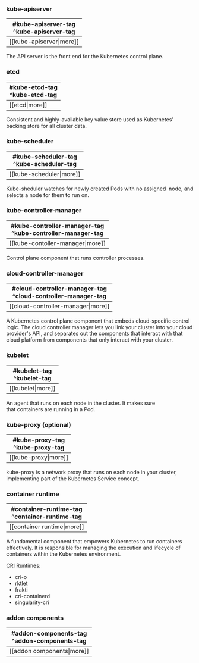 
### kube-apiserver
| #kube-apiserver-tag<br>^kube-apiserver-tag |
| ------------------------------------------ |
| [[kube-apiserver\|more]]                   |

The API server is the front end for the Kubernetes control plane.

### etcd
| #kube-etcd-tag<br>^kube-etcd-tag |
| -------------------------------- |
| [[etcd\|more]]                   |

Consistent and highly-available key value store used as Kubernetes' backing store for all cluster data.


### kube-scheduler
| #kube-scheduler-tag<br>^kube-scheduler-tag |
| ------------------------------------------ |
| [[kube-scheduler\|more]]                   |

Kube-sheduler watches for newly created Pods with no assigned 
node, and selects a node for them to run on.


### kube-controller-manager

| #kube-controller-manager-tag<br>^kube-controller-manager-tag |
| ------------------------------------------------------------ |
| [[kube-contoller-manager\|more]]                             |

Control plane component that runs controller processes.


### cloud-controller-manager
| #cloud-controller-manager-tag<br>^cloud-controller-manager-tag |
| -------------------------------------------------------------- |
| [[cloud-controller-manager\|more]]                             |

A Kubernetes control plane component that embeds cloud-specific control logic. The cloud controller manager lets you link your cluster into your cloud provider's API, and separates out the components that interact with that cloud platform from components that only interact with your cluster.


### kubelet
| #kubelet-tag<br>^kubelet-tag |
| ---------------------------- |
| [[kubelet\|more]]            |

An agent that runs on each node in the cluster. It makes sure that containers are running in a Pod.


### kube-proxy (optional)
| #kube-proxy-tag<br>^kube-proxy-tag |
| ---------------------------------- |
| [[kube-proxy\|more]]               |
kube-proxy is a network proxy that runs on each node in your cluster, implementing part of the Kubernetes Service concept.


### container runtime
| #container-runtime-tag<br>^container-runtime-tag |
| ------------------------------------------------ |
| [[container runtime\|more]]                      |

A fundamental component that empowers Kubernetes to run containers effectively. It is responsible for managing the execution and lifecycle of containers within the Kubernetes environment.

CRI Runtimes:
- cri-o
- rktlet
- frakti
- cri-containerd
- singularity-cri

### addon components

| #addon-components-tag<br>^addon-components-tag |
| ---------------------------------------------- |
| [[addon components\|more]]                     |

